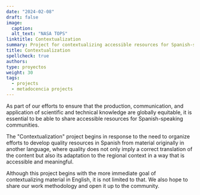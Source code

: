 ```yaml
---
date: "2024-02-08"
draft: false
image:
  caption: 
  alt_text: "NASA TOPS"
linktitle: Contextualization
summary: Project for contextualizing accessible resources for Spanish-speaking communities. 
title: Contextualization
spellcheck: true
authors: 
type: proyectos
weight: 30
tags:
  - projects
  - metadocencia projects
---
```


As part of our efforts to ensure that the production, communication, and application of scientific and technical knowledge are globally equitable, it is essential to be able to share accessible resources for Spanish-speaking communities.

The "Contextualization" project begins in response to the need to organize efforts to develop quality resources in Spanish from material originally in another language, where quality does not only imply a correct translation of the content but also its adaptation to the regional context in a way that is accessible and meaningful.

Although this project begins with the more immediate goal of contextualizing material in English, it is not limited to that. We also hope to share our work methodology and open it up to the community.



